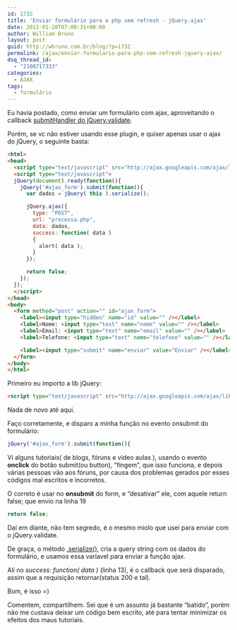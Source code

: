 ```yaml
---
id: 1732
title: 'Enviar formulário para o php sem refresh - jQuery.ajax'
date: 2012-01-20T07:00:31+00:00
author: William Bruno
layout: post
guid: http://wbruno.com.br/blog/?p=1732
permalink: /ajax/enviar-formulario-para-php-sem-refresh-jquery-ajax/
dsq_thread_id:
  - "2100717333"
categories:
  - AJAX
tags:
  - formulário
---
```

Eu havia postado, como enviar um formulário com ajax, aproveitando o callback <a href="https://wbruno.com.br/jquery/validar-enviar-formulario-ajax-usando-jquery-validate/" target="_blank">submitHandler do jQuery.validate</a>.

Porém, se vc não estiver usando esse plugin, e quiser apenas usar o ajax do jQuery, o seguinte basta:

<!--more-->

``` html
<html>
<head>
  <script type="text/javascript" src="http://ajax.googleapis.com/ajax/libs/jquery/1.7.1/jquery.min.js"></script>
  <script type="text/javascript">
  jQuery(document).ready(function(){
    jQuery('#ajax_form').submit(function(){
      var dados = jQuery( this ).serialize();

      jQuery.ajax({
        type: "POST",
        url: "processa.php",
        data: dados,
        success: function( data )
        {
          alert( data );
        }
      });

      return false;
    });
  });
  </script>
</head>
<body>
  <form method="post" action="" id="ajax_form">
    <label><input type="hidden" name="id" value="" /></label>
    <label>Nome: <input type="text" name="nome" value="" /></label>
    <label>Email: <input type="text" name="email" value="" /></label>
    <label>Telefone: <input type="text" name="telefone" value="" /></label>

    <label><input type="submit" name="enviar" value="Enviar" /></label>
  </form>
</body>
</html>
```

Primeiro eu importo a lib jQuery:

``` html
<script type="text/javascript" src="http://ajax.googleapis.com/ajax/libs/jquery/1.7.1/jquery.min.js"></script>
```
Nada de novo até aqui.

Faço corretamente, e disparo a minha função no evento onsubmit do formulário:

``` js
jQuery('#ajax_form').submit(function(){
```

Vi alguns tutoriais( de blogs, fóruns e video aulas ), usando o evento **onclick** do botão submit(ou button), &#8220;fingem&#8221;, que isso funciona, e depois várias pessoas vão aos fóruns, por causa dos problemas gerados por esses códigos mal escritos e incorretos.

O correto é usar no **onsubmit** do form, e &#8220;desativar&#8221; ele, com aquele return false; que envio na linha 19

``` js
return false;
```

Daí em diante, não tem segredo, é o mesmo miolo que usei para enviar com o jQuery.validate.

De graça, o método <a href="http://api.jquery.com/serialize/" target="_blank">.serialize()</a>, cria a query string com os dados do formulário, e usamos essa variavel para enviar a função ajax.

Ali no <var>success: function( data ) </var> (linha 13), é o callback que será disparado, assim que a requisição retornar(status 200 e tal).

Bom, é isso =)

Comentem, compartilhem. Sei que é um assunto já bastante &#8220;batido&#8221;, porém não me custava deixar um código bem escrito, até para tentar minimizar os efeitos dos maus tutoriais.
